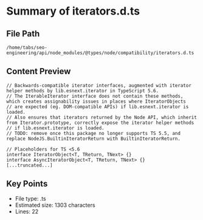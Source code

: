 # Summary of iterators.d.ts
  
## File Path
`/home/tabs/seo-engineering/api/node_modules/@types/node/compatibility/iterators.d.ts`

## Content Preview
```
// Backwards-compatible iterator interfaces, augmented with iterator helper methods by lib.esnext.iterator in TypeScript 5.6.
// The IterableIterator interface does not contain these methods, which creates assignability issues in places where IteratorObjects
// are expected (eg. DOM-compatible APIs) if lib.esnext.iterator is loaded.
// Also ensures that iterators returned by the Node API, which inherit from Iterator.prototype, correctly expose the iterator helper methods
// if lib.esnext.iterator is loaded.
// TODO: remove once this package no longer supports TS 5.5, and replace NodeJS.BuiltinIteratorReturn with BuiltinIteratorReturn.

// Placeholders for TS <5.6
interface IteratorObject<T, TReturn, TNext> {}
interface AsyncIteratorObject<T, TReturn, TNext> {}
[...truncated...]
```

## Key Points
- File type: .ts
- Estimated size: 1303 characters
- Lines: 22
